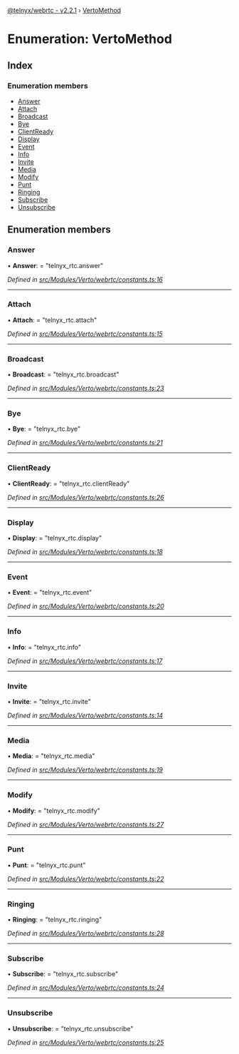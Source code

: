 [@telnyx/webrtc - v2.2.1](../README.md) › [VertoMethod](vertomethod.md)

# Enumeration: VertoMethod

## Index

### Enumeration members

* [Answer](vertomethod.md#answer)
* [Attach](vertomethod.md#attach)
* [Broadcast](vertomethod.md#broadcast)
* [Bye](vertomethod.md#bye)
* [ClientReady](vertomethod.md#clientready)
* [Display](vertomethod.md#display)
* [Event](vertomethod.md#event)
* [Info](vertomethod.md#info)
* [Invite](vertomethod.md#invite)
* [Media](vertomethod.md#media)
* [Modify](vertomethod.md#modify)
* [Punt](vertomethod.md#punt)
* [Ringing](vertomethod.md#ringing)
* [Subscribe](vertomethod.md#subscribe)
* [Unsubscribe](vertomethod.md#unsubscribe)

## Enumeration members

###  Answer

• **Answer**: = "telnyx_rtc.answer"

*Defined in [src/Modules/Verto/webrtc/constants.ts:16](https://github.com/team-telnyx/webrtc/blob/1cfde20/packages/js/src/Modules/Verto/webrtc/constants.ts#L16)*

___

###  Attach

• **Attach**: = "telnyx_rtc.attach"

*Defined in [src/Modules/Verto/webrtc/constants.ts:15](https://github.com/team-telnyx/webrtc/blob/1cfde20/packages/js/src/Modules/Verto/webrtc/constants.ts#L15)*

___

###  Broadcast

• **Broadcast**: = "telnyx_rtc.broadcast"

*Defined in [src/Modules/Verto/webrtc/constants.ts:23](https://github.com/team-telnyx/webrtc/blob/1cfde20/packages/js/src/Modules/Verto/webrtc/constants.ts#L23)*

___

###  Bye

• **Bye**: = "telnyx_rtc.bye"

*Defined in [src/Modules/Verto/webrtc/constants.ts:21](https://github.com/team-telnyx/webrtc/blob/1cfde20/packages/js/src/Modules/Verto/webrtc/constants.ts#L21)*

___

###  ClientReady

• **ClientReady**: = "telnyx_rtc.clientReady"

*Defined in [src/Modules/Verto/webrtc/constants.ts:26](https://github.com/team-telnyx/webrtc/blob/1cfde20/packages/js/src/Modules/Verto/webrtc/constants.ts#L26)*

___

###  Display

• **Display**: = "telnyx_rtc.display"

*Defined in [src/Modules/Verto/webrtc/constants.ts:18](https://github.com/team-telnyx/webrtc/blob/1cfde20/packages/js/src/Modules/Verto/webrtc/constants.ts#L18)*

___

###  Event

• **Event**: = "telnyx_rtc.event"

*Defined in [src/Modules/Verto/webrtc/constants.ts:20](https://github.com/team-telnyx/webrtc/blob/1cfde20/packages/js/src/Modules/Verto/webrtc/constants.ts#L20)*

___

###  Info

• **Info**: = "telnyx_rtc.info"

*Defined in [src/Modules/Verto/webrtc/constants.ts:17](https://github.com/team-telnyx/webrtc/blob/1cfde20/packages/js/src/Modules/Verto/webrtc/constants.ts#L17)*

___

###  Invite

• **Invite**: = "telnyx_rtc.invite"

*Defined in [src/Modules/Verto/webrtc/constants.ts:14](https://github.com/team-telnyx/webrtc/blob/1cfde20/packages/js/src/Modules/Verto/webrtc/constants.ts#L14)*

___

###  Media

• **Media**: = "telnyx_rtc.media"

*Defined in [src/Modules/Verto/webrtc/constants.ts:19](https://github.com/team-telnyx/webrtc/blob/1cfde20/packages/js/src/Modules/Verto/webrtc/constants.ts#L19)*

___

###  Modify

• **Modify**: = "telnyx_rtc.modify"

*Defined in [src/Modules/Verto/webrtc/constants.ts:27](https://github.com/team-telnyx/webrtc/blob/1cfde20/packages/js/src/Modules/Verto/webrtc/constants.ts#L27)*

___

###  Punt

• **Punt**: = "telnyx_rtc.punt"

*Defined in [src/Modules/Verto/webrtc/constants.ts:22](https://github.com/team-telnyx/webrtc/blob/1cfde20/packages/js/src/Modules/Verto/webrtc/constants.ts#L22)*

___

###  Ringing

• **Ringing**: = "telnyx_rtc.ringing"

*Defined in [src/Modules/Verto/webrtc/constants.ts:28](https://github.com/team-telnyx/webrtc/blob/1cfde20/packages/js/src/Modules/Verto/webrtc/constants.ts#L28)*

___

###  Subscribe

• **Subscribe**: = "telnyx_rtc.subscribe"

*Defined in [src/Modules/Verto/webrtc/constants.ts:24](https://github.com/team-telnyx/webrtc/blob/1cfde20/packages/js/src/Modules/Verto/webrtc/constants.ts#L24)*

___

###  Unsubscribe

• **Unsubscribe**: = "telnyx_rtc.unsubscribe"

*Defined in [src/Modules/Verto/webrtc/constants.ts:25](https://github.com/team-telnyx/webrtc/blob/1cfde20/packages/js/src/Modules/Verto/webrtc/constants.ts#L25)*
